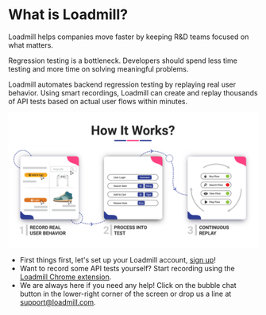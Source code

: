 # What is Loadmill?

Loadmill helps companies move faster by keeping R&D teams focused on what matters. 

Regression testing is a bottleneck. Developers should spend less time testing and more time on solving meaningful problems.

Loadmill automates backend regression testing by replaying real user behavior. Using smart recordings, Loadmill can create and replay thousands of API tests based on actual user flows within minutes. 

![](.gitbook/assets/shacharlands855.png)

* First things first, let's set up your Loadmill account, [sign up](https://www.loadmill.com/app/signup)!
* Want to record some API tests yourself? Start recording using the [Loadmill Chrome extension](https://chrome.google.com/webstore/detail/loadmill-recorder/gdkmnfehipofdefhpegbgkkocinlaofd?hl=en).
* We are always here if you need any help! Click on the bubble chat button in the lower-right corner of the screen or drop us a line at [support@loadmill.com](mailto:support@loadmill.com).



